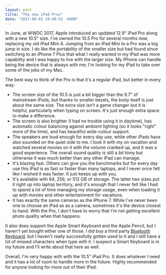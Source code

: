 ```yaml
---
layout: post
title: "The new iPad Pros"   
date: "2017-09-03 19:40:53 -0400"
---
```


In June, at WWDC 2017, Apple introduced an updated 12.9" iPad Pro along with a new 10.5" size. I've owned the 10.5 Pro for several months now, replacing my old iPad Mini 4\. Jumping from an iPad Mini to a Pro was a big jump in size. I do like the portability of the smaller size but had found since switching to an iPhone 7 Plus that what I really wanted in my iPad was more capability and I was happy to live with the larger size. My iPhone can handle being the device that is always with me; I'm looking for my iPad to take over some of the jobs of my Mac.

The best way to think of the Pro is that it's a regular iPad, but better in every way:

- The screen size of the 10.5 is just a bit bigger than the 9.7" of mainstream iPads, but thanks to smaller bezels, the body itself is just about the same size. The extra size isn't a game changer but it is helpful, particularly when typing on screen. It's just enough extra space to make a difference.
- The screen is also brighter (I had no trouble using it in daytime), has automatic colour balancing against ambient lighting (so it looks "right" more of the time), and has beautiful wide-colour support.
- The speakers are loud enough for every day use, while other iPads have also sounded on the quiet side to me. I took it with my on vacation and watched several movies on it with the volume cranked up, and it was a good experience. The overall sound quality is still a _bit_ tinny but otherwise it was much better than any other iPad can manage.
- It's blazing fast. Others can give you the benchmarks but for every day use this iPad is as fast or faster than many laptops, and I never once felt like I wished it was faster. It just keeps up with you.
- It's available with 64, 256, or 512 GB of storage. The latter two sizes put it right up into laptop territory, and it's enough that I never felt like I had to spend a lot of time managing my storage usage, even when loading it up with movies and other entertainment for vacations.
- It has exactly the same cameras as the iPhone 7\. While I've never been one to choose an iPad as as a camera, sometimes it's the device closest to hand. With the Pro, I don't have to worry that I'm not getting excellent photo quality when that happens.

It also does support the Apple Smart Keyboard and the Apple Pencil, but I haven't yet bought either one of those. I did buy a third party [Bluetooth Keyboard](https://www.amazon.ca/gp/product/B01LC1H92C/ref=oh_aui_detailpage_o00_s00?ie=UTF8&psc=1), but I haven't really successfully gotten used to it and I still have a lot of missed characters when type with it. I suspect a Smart Keyboard is in my future and I'll write about that here as well.

Overall, I'm very happy with with the 10.5" iPad Pro. It does whatever I need and it has a lot of room to handle more in the future. Highly recommended for anyone looking for more out of their iPad.
